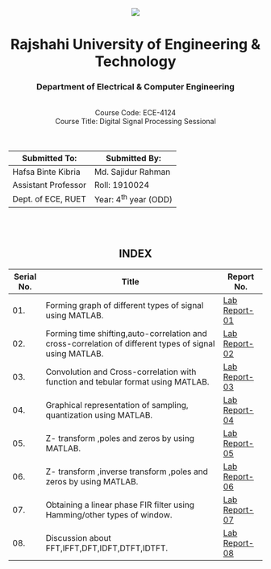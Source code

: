 
<div align="center">
<p align="center">
  <img src="https://github.com/labib1910024/ECE-4124_1910024/assets/87533597/188eb1a6-2d3b-4d71-acb1-0fe61006fd18">
</p>

<h1>Rajshahi University of Engineering & Technology</h1>

<h3 style="text-align: center;">Department of Electrical & Computer Engineering</h3>
</div>
<div align="center">
<br> 
  Course Code: ECE-4124


</br>
Course Title: Digital Signal Processing Sessional</br></br></br>
</div>
<div align="center">

| Submitted To:   | Submitted By: |
|-----------------|----------------|
| Hafsa Binte Kibria | Md. Sajidur Rahman |
| Assistant Professor | Roll: 1910024 |
| Dept. of ECE, RUET |  Year: 4<sup>th</sup> year (ODD) |         

</div>

<br><br> 

<div align="center">

## INDEX

<div align="center">

|Serial No.|Title|Report No.|
|------------|----------------|----------|
|01.|Forming graph of different types of signal using MATLAB. |[Lab Report-01](https://github.com/labib1910024/ECE-4124_1910024/blob/main/Lab_01.md)|
|02.|Forming time shifting,auto-correlation and cross-correlation of different types of signal using MATLAB.|[Lab Report-02](https://github.com/labib1910024/ECE-4124_1910024/blob/main/Lab_02.md)|
|03.|Convolution and Cross-correlation with function and tebular format using MATLAB.|[Lab Report-03](https://github.com/labib1910024/ECE-4124_1910024/blob/main/Lab_03.md)|
|04.|Graphical representation of sampling, quantization using MATLAB.|[Lab Report-04](https://github.com/labib1910024/ECE-4124_1910024/blob/main/Lab_04.md)|
|05.|Z- transform ,poles and zeros by using MATLAB.|[Lab Report-05](https://github.com/labib1910024/ECE-4124_1910024/blob/main/Lab_05.md)|
|06.|Z- transform ,inverse transform ,poles and zeros by using MATLAB.|[Lab Report-06](https://github.com/labib1910024/ECE-4124_1910024/blob/main/Lab_06.md)|
|07.|Obtaining a linear phase FIR filter using Hamming/other types of window.|[Lab Report-07](https://github.com/labib1910024/ECE-4124_1910024/blob/main/Lab_07.md)|
|08.|Discussion about FFT,IFFT,DFT,IDFT,DTFT,IDTFT.|[Lab Report-08](https://github.com/labib1910024/ECE-4124_1910024/blob/main/Lab_08.md)|






</div>

